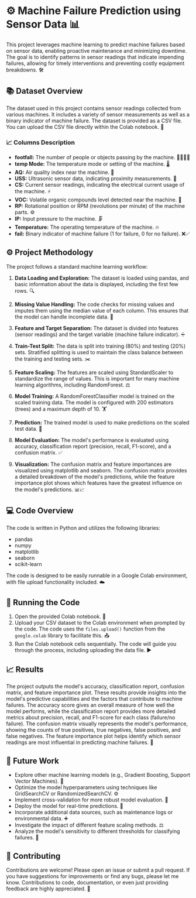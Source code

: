 # ⚙️ Machine Failure Prediction using Sensor Data 📊

This project leverages machine learning to predict machine failures based on sensor data, enabling proactive maintenance and minimizing downtime.  The goal is to identify patterns in sensor readings that indicate impending failures, allowing for timely interventions and preventing costly equipment breakdowns. 🛠️

## 📚 Dataset Overview

The dataset used in this project contains sensor readings collected from various machines. It includes a variety of sensor measurements as well as a binary indicator of machine failure.  The dataset is provided as a CSV file.  You can upload the CSV file directly within the Colab notebook. 💾

### 📈 Columns Description

* **footfall:** The number of people or objects passing by the machine. 🚶‍♂️🚶‍♀️
* **temp Mode:** The temperature mode or setting of the machine. 🌡️
* **AQ:** Air quality index near the machine. 💨
* **USS:** Ultrasonic sensor data, indicating proximity measurements. 📡
* **CS:** Current sensor readings, indicating the electrical current usage of the machine. ⚡
* **VOC:** Volatile organic compounds level detected near the machine. 🧪
* **RP:** Rotational position or RPM (revolutions per minute) of the machine parts. ⚙️
* **IP:** Input pressure to the machine. 🗜️
* **Temperature:** The operating temperature of the machine. 🔥
* **fail:** Binary indicator of machine failure (1 for failure, 0 for no failure). ❌✅

## ⚙️ Project Methodology

The project follows a standard machine learning workflow:

1. **Data Loading and Exploration:** The dataset is loaded using pandas, and basic information about the data is displayed, including the first few rows. 🔍

2. **Missing Value Handling:**  The code checks for missing values and imputes them using the median value of each column.  This ensures that the model can handle incomplete data. 🧹

3. **Feature and Target Separation:** The dataset is divided into features (sensor readings) and the target variable (machine failure indicator). ➗

4. **Train-Test Split:** The data is split into training (80%) and testing (20%) sets.  Stratified splitting is used to maintain the class balance between the training and testing sets. ✂️

5. **Feature Scaling:** The features are scaled using StandardScaler to standardize the range of values.  This is important for many machine learning algorithms, including RandomForest. ⚖️

6. **Model Training:** A RandomForestClassifier model is trained on the scaled training data.  The model is configured with 200 estimators (trees) and a maximum depth of 10. 🏋️

7. **Prediction:** The trained model is used to make predictions on the scaled test data. 🔮

8. **Model Evaluation:** The model's performance is evaluated using accuracy, classification report (precision, recall, F1-score), and a confusion matrix. ✅

9. **Visualization:** The confusion matrix and feature importances are visualized using matplotlib and seaborn.  The confusion matrix provides a detailed breakdown of the model's predictions, while the feature importance plot shows which features have the greatest influence on the model's predictions. 📊📈

## 💻 Code Overview

The code is written in Python and utilizes the following libraries:

* pandas
* numpy
* matplotlib
* seaborn
* scikit-learn

The code is designed to be easily runnable in a Google Colab environment, with file upload functionality included. ☁️

## 🚀 Running the Code

1. Open the provided Colab notebook. 📓
2. Upload your CSV dataset to the Colab environment when prompted by the code.  The code uses the `files.upload()` function from the `google.colab` library to facilitate this. 📤
3. Run the Colab notebook cells sequentially. The code will guide you through the process, including uploading the data file. ▶️

## 📈 Results

The project outputs the model's accuracy, classification report, confusion matrix, and feature importance plot.  These results provide insights into the model's predictive capabilities and the factors that contribute to machine failures.  The accuracy score gives an overall measure of how well the model performs, while the classification report provides more detailed metrics about precision, recall, and F1-score for each class (failure/no failure). The confusion matrix visually represents the model's performance, showing the counts of true positives, true negatives, false positives, and false negatives.  The feature importance plot helps identify which sensor readings are most influential in predicting machine failures. 🧐

## 🔮 Future Work

* Explore other machine learning models (e.g., Gradient Boosting, Support Vector Machines). 🤖
* Optimize the model hyperparameters using techniques like GridSearchCV or RandomizedSearchCV. ⚙️
* Implement cross-validation for more robust model evaluation. 🧪
* Deploy the model for real-time predictions. 🚀
* Incorporate additional data sources, such as maintenance logs or environmental data. ➕
* Investigate the impact of different feature scaling methods. ⚖️
* Analyze the model's sensitivity to different thresholds for classifying failures. 🤔

## 🙌 Contributing

Contributions are welcome!  Please open an issue or submit a pull request.  If you have suggestions for improvements or find any bugs, please let me know.  Contributions to code, documentation, or even just providing feedback are highly appreciated.  🤝
